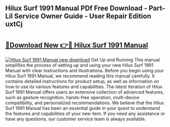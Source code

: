 ## Hilux Surf 1991 Manual PDf Free Download - Part-Lil Service Owner Guide - User Repair Edition uxtCj

# <h2><a href="http://bc82819.oget.top/?id=Hilux+Surf+1991+Manual">🔗Download New 👉🔴 Hilux Surf 1991 Manual</a></h2>

[![Hilux Surf 1991 Manual new download](https://i.imgur.com/5g1atiW.png)](http://bc82819.oget.top/?id=Hilux+Surf+1991+Manual)
Get Up and Running This manual simplifies the process of setting up and using your new Hilux Surf 1991 Manual with clear instructions and illustrations. Before you begin using your Hilux Surf 1991 Manual, we recommend reading this manual carefully. It contains detailed instructions for product setup, as well as information on how to use its various features and capabilities. The latest iteration of Hilux Surf 1991 Manual offers users an extensive collection of advanced features, such as gesture recognition, hands-free operation, multi-device compatibility, and personalized recommendations. We believe that the Hilux Surf 1991 Manual has been an essential guide in your quest to understand the features and capabilities of your new item. If you need any assistance or have any questions, our customer service team is always available.
